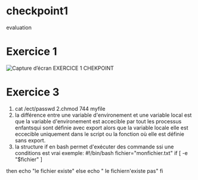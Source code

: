 # checkpoint1
evaluation
# Exercice 1
![Capture d’écran EXERCICE 1 CHEKPOINT](https://github.com/user-attachments/assets/a95f94dd-c652-4930-b2f3-ef821a3df9a3)
# Exercice 3

1. cat /ect/passwd
2.chmod 744 myfile
3. la différence entre  une variable d'environement et une variable local est que la variable d'environement  est accecible par tout les processus enfantsqui sont définie avec export alors que la variable locale elle est eccecible uniquement dans le script ou la fonction où elle est définie sans export.
4.  la structure if en bash permet d'exécuter des commande ssi une conditions est vrai
   exemple:
#!/bin/bash
fichier="monfichier.txt"
if [ -e "$fichier" ]

then 
echo "le fichier existe"
else 
echo " le  fichiern'existe pas"
fi
